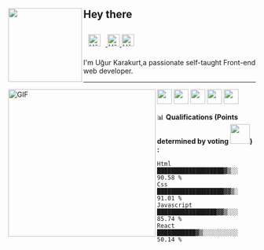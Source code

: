
## Hey there <img align="left" src="https://media.giphy.com/media/XfUq4YqOcyHfrTEM5l/giphy.gif" width="150px"> 
<a href="https://www.linkedin.com/in/u%C4%9Fur-karakurt-8b77b6154/" target="_blank">
  <img style="padding: 10px;" alt="Uğur Karakurt | LinkedIn" width="25px" src="https://www.flaticon.com/svg/vstatic/svg/174/174857.svg?token=exp=1615462541~hmac=8c76a1dec278b39f720a1c5ad261c882"/>
</a>
<a href="https://www.instagram.com/ugurkarakurt7/" target="_blank">
  <img alt="Uğur Karakurt | Instagram" width="25px" src="https://www.flaticon.com/svg/vstatic/svg/174/174855.svg?token=exp=1615463225~hmac=096ad99503aca29c94dcad9a08b5937e"/>
</a>
<a href="https://assets.stickpng.com/images/580b57fcd9996e24bc43c53e.png" target="_blank">
  <img alt="Uğur Karakurt | Twitter" width="25px" src="https://www.flaticon.com/svg/vstatic/svg/174/174876.svg?token=exp=1615463224~hmac=1a2af9da322c91d1704e06d9739a6c2e"/>
</a>

<p>I'm Uğur Karakurt,a passionate self-taught Front-end web developer.</p> 
<hr />

<img align="left" alt="GIF" src="https://media.giphy.com/media/2vnGKHTRcuOTAkT2qA/giphy.gif" height="300" />
<code><img height="30" src="https://media.giphy.com/media/kH6CqYiquZawmU1HI6/giphy.gif"></code>
<code><img height="30" src="https://media.giphy.com/media/fsEaZldNC8A1PJ3mwp/giphy.gif"></code>
<code><img height="30" src="https://media.giphy.com/media/XAxylRMCdpbEWUAvr8/giphy.gif"></code>
<code><img height="30" src="https://media.giphy.com/media/ln7z2eWriiQAllfVcn/giphy.gif"></code>
<code><img height="30" src="https://media.giphy.com/media/eNAsjO55tPbgaor7ma/giphy.gif"></code>


📊 **Qualifications (Points determined by voting <img height="40px" src="https://media.giphy.com/media/PmY2KNjzrPl9wuDw28/giphy.gif">) :**
<!--START_SECTION:waka-->

```
Html        ███████████████████▓▒░░  90.58 %
Css         ███████████████████▓▓▒░  91.01 %
Javascript  █████████████████▓▓▒░░░  85.74 %
React       ███████████▓▒░░░░░░░░░░  50.14 %
```
  


